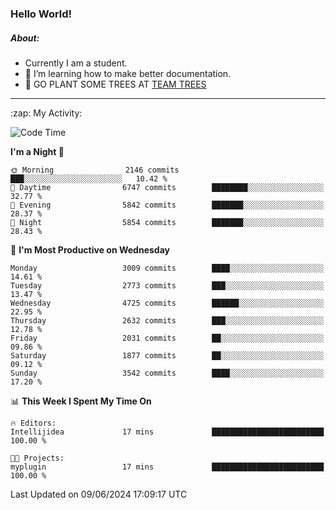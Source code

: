 ### Hello World!

##### About:
- Currently I am a student.
- 🌱 I’m learning how to make better documentation.
- 🌱 GO PLANT SOME TREES AT [TEAM TREES](https://teamtrees.org/)

---
  <summary>:zap: My Activity:</summary>
  
<!--START_SECTION:waka-->
![Code Time](http://img.shields.io/badge/Code%20Time-1%2C377%20hrs%2025%20mins-blue)

**I'm a Night 🦉** 

```text
🌞 Morning                2146 commits        ███░░░░░░░░░░░░░░░░░░░░░░   10.42 % 
🌆 Daytime                6747 commits        ████████░░░░░░░░░░░░░░░░░   32.77 % 
🌃 Evening                5842 commits        ███████░░░░░░░░░░░░░░░░░░   28.37 % 
🌙 Night                  5854 commits        ███████░░░░░░░░░░░░░░░░░░   28.43 % 
```
📅 **I'm Most Productive on Wednesday** 

```text
Monday                   3009 commits        ████░░░░░░░░░░░░░░░░░░░░░   14.61 % 
Tuesday                  2773 commits        ███░░░░░░░░░░░░░░░░░░░░░░   13.47 % 
Wednesday                4725 commits        ██████░░░░░░░░░░░░░░░░░░░   22.95 % 
Thursday                 2632 commits        ███░░░░░░░░░░░░░░░░░░░░░░   12.78 % 
Friday                   2031 commits        ██░░░░░░░░░░░░░░░░░░░░░░░   09.86 % 
Saturday                 1877 commits        ██░░░░░░░░░░░░░░░░░░░░░░░   09.12 % 
Sunday                   3542 commits        ████░░░░░░░░░░░░░░░░░░░░░   17.20 % 
```


📊 **This Week I Spent My Time On** 

```text
🔥 Editors: 
Intellijidea             17 mins             █████████████████████████   100.00 % 

🐱‍💻 Projects: 
myplugin                 17 mins             █████████████████████████   100.00 % 
```


 Last Updated on 09/06/2024 17:09:17 UTC
<!--END_SECTION:waka-->
